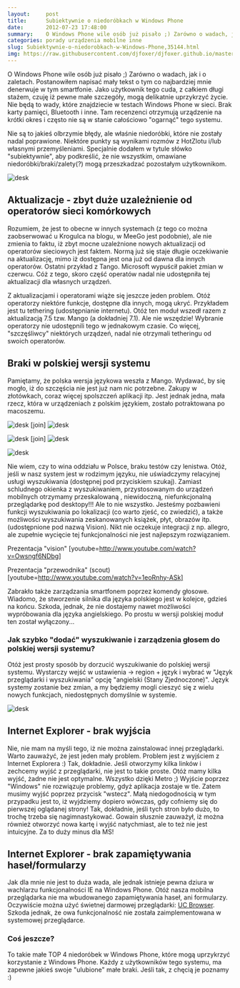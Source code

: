 ```yaml
---
layout:     post
title:      Subiektywnie o niedoróbkach w Windows Phone
date:       2012-07-23 17:48:00
summary:    O Windows Phone wile osób już pisało ;) Zarówno o wadach, jak i o zaletach. Postanowiłem napisać mały tekst o tym co najbardziej mnie denerwuje w tym smartfonie. Jako użytkownik tego cuda, z całkiem długi stażem, czuję iż pewne małe szczegóły, mogą delikatnie uprzykrzyć życie. Nie będą to wady, które znajdziecie w testach Windows Phone w sieci. Brak karty pamięci, Bluetooth i inne. Tam recenzenci ...
categories: porady urządzenia mobilne inne
slug: Subiektywnie-o-niedorobkach-w-Windows-Phone,35144.html
img: https://raw.githubusercontent.com/djfoxer/djfoxer.github.io/master/_img/2012-7-23-_143_/g_-_-x-_-_-_x20120723173832_0.png
---
```




O Windows Phone wile osób już pisało ;) Zarówno o wadach, jak i o zaletach. Postanowiłem napisać mały tekst o tym co najbardziej mnie denerwuje w tym smartfonie. Jako użytkownik tego cuda, z całkiem długi stażem, czuję iż pewne małe szczegóły, mogą delikatnie uprzykrzyć życie. Nie będą to wady, które znajdziecie w testach Windows Phone w sieci. Brak karty pamięci, Bluetooth i inne. Tam recenzenci otrzymują urządzenie na krótki okres i często nie są w stanie całościowo "ogarnąć" tego systemu. 

Nie są to jakieś olbrzymie błędy, ale właśnie niedoróbki, które nie zostały nadal poprawione. Niektóre punkty są wynikami rozmów z HotZlotu i/lub własnymi przemyśleniami. Specjalnie dodałem w tytule słówko "subiektywnie", aby podkreślić, że nie wszystkim, omawiane niedoróbki/braki/zalety(?) mogą przeszkadzać pozostałym użytkownikom. 



![desk](https://raw.githubusercontent.com/djfoxer/djfoxer.github.io/master/_img/2012-7-23-_143_/g_-_-x-_-_-_x20120723173832_0.png)





## Aktualizacje - zbyt duże uzależnienie od operatorów sieci komórkowych



Rozumiem, że jest to obecne w innych systemach (z tego co można zaobserwować u Krogulca na blogu, w MeeGo jest podobnie), ale nie zmienia to faktu, iż zbyt mocne uzależnione nowych aktualizacji od operatorów sieciowych jest faktem. Normą już się staje długie oczekiwanie na aktualizację, mimo iż dostępna jest ona już od dawna dla innych operatorów. Ostatni przykład z Tango. Microsoft wypuścił pakiet zmian w czerwcu. Cóż z tego, skoro część operatów nadal nie udostępniła tej aktualizacji dla własnych urządzeń. 

Z aktualizacjami i operatorami wiąże się jeszcze jeden problem. Otóż operatorzy niektóre funkcje, dostępne dla innych, mogą ukryć. Przykładem jest tu tethering (udostępnianie internetu). Otóż ten moduł wszedł razem z aktualizacją 7.5 tzw. Mango (a dokładniej 7.1). Ale nie wszędzie! Wybranie operatorzy nie udostępnili tego w jednakowym czasie. Co więcej, "szczęśliwcy" niektórych urządzeń,  nadal nie otrzymali  tetheringu od swoich operatorów. 




## Braki w polskiej wersji systemu



Pamiętamy, że polska wersja językowa weszła z Mango. Wydawać, by się mogło, iż do szczęścia nie jest już nam nic potrzebne. Zakupy w złotówkach, coraz więcej spolszczeń aplikacji itp. Jest jednak jedna, mała rzecz, która w urządzeniach z polskim językiem, zostało potraktowana po macoszemu.



![desk](https://raw.githubusercontent.com/djfoxer/djfoxer.github.io/master/_img/2012-7-23-_143_/g_-_-x-_-_-_x20120721150624_0.jpg)
[join]
![desk](https://raw.githubusercontent.com/djfoxer/djfoxer.github.io/master/_img/2012-7-23-_143_/g_-_-x-_-_-_x20120721150709_0.jpg)




![desk](https://raw.githubusercontent.com/djfoxer/djfoxer.github.io/master/_img/2012-7-23-_143_/g_-_-x-_-_-_x20120721151900_0.jpg)
[join]
![desk](https://raw.githubusercontent.com/djfoxer/djfoxer.github.io/master/_img/2012-7-23-_143_/g_-_-x-_-_-_x20120721151906_0.jpg)




![desk](https://raw.githubusercontent.com/djfoxer/djfoxer.github.io/master/_img/2012-7-23-_143_/g_-_-x-_-_-_x20120721151911_0.jpg)



Nie wiem, czy to wina oddziału w Polsce, braku testów czy lenistwa. Otóż, jeśli w nasz system jest w rodzimym języku, nie uświadczymy relacyjnej usługi wyszukiwania (dostępnej pod przyciskiem szukaj). Zamiast schludnego okienka z wyszukiwaniem, przystosowanym do urządzeń mobilnych otrzymamy przeskalowaną , niewidoczną, niefunkcjonalną przeglądarkę pod desktopy!!! Ale to nie wszystko. Jesteśmy pozbawieni funkcji wyszukiwania po lokalizacji (co warto zjeść, co zwiedzić), a także możliwości wyszukiwania zeskanowanych książek, płyt, obrazów itp. (udostępnione pod nazwą Vision). Nikt nie oczekuje integracji z np. allegro, ale zupełnie wycięcie tej funkcjonalności nie jest najlepszym rozwiązaniem. 

Prezentacja "vision"
[youtube=http://www.youtube.com/watch?v=Owsngf6NDbg]

Prezentacja "przewodnika" (scout)
[youtube=http://www.youtube.com/watch?v=1eoRnhy-ASk]

Zabrakło także zarządzania smartfonem poprzez komendy głosowe. Wiadomo, że stworzenie silnika dla języka polskiego jest w kolejce, gdzieś na końcu. Szkoda, jednak, że nie dostajemy nawet możliwości wypróbowania dla języka angielskiego. Po prostu w wersji polskiej moduł ten został wyłączony...



### Jak szybko "dodać" wyszukiwanie i zarządzenia głosem do polskiej wersji systemu?



Otóż jest  prosty sposób by dorzucić wyszukiwanie do polskiej wersji systemu. Wystarczy wejść w ustawienia -> region + język i wybrać w "Język przeglądarki i wyszukiwania"  opcję "angielski (Stany Zjednoczone)". Język systemy zostanie bez zmian, a my będziemy mogli cieszyć się z wielu nowych funkcjach, niedostępnych domyślnie w systemie.



![desk](https://raw.githubusercontent.com/djfoxer/djfoxer.github.io/master/_img/2012-7-23-_143_/g_-_-x-_-_-_x20120721151741_0.jpg)





## Internet Explorer - brak wyjścia



Nie, nie mam na myśli tego, iż nie można zainstalować innej przeglądarki. Warto zauważyć, że jest jeden mały problem. Problem jest z wyjściem z Internet Explorera :) Tak, dokładnie. Jeśli otworzymy kilka linków i zechcemy wyjść z przeglądarki, nie jest to takie proste. Otóż mamy kilka wyjść, żadne nie jest optymalne. Wszystko dzięki Metro ;) Wyjście poprzez "Windows" nie rozwiązuje problemy, gdyż aplikacja zostaje w tle. Zatem musimy wyjść poprzez przycisk "wstecz". Małą niedogodnością w tym przypadku jest to, iż wyjdziemy dopiero wówczas, gdy cofniemy się do pierwszej oglądanej strony! Tak, dokładnie, jeśli tych stron było dużo, to trochę trzeba się nagimnastykować. Gowain słusznie zauważył, iż można również otworzyć nowa kartę i wyjść natychmiast, ale to też nie jest intuicyjne. Za to duży minus dla MS!



## Internet Explorer - brak zapamiętywania haseł/formularzy



Jak dla mnie nie jest to duża wada, ale jednak istnieje pewna dziura w wachlarzu funkcjonalności IE na Windows Phone. Otóż nasza mobilna przeglądarka nie ma wbudowanego zapamiętywania haseł, ani formularzy. Oczywiście można użyć świetnej darmowej przeglądarki: [UC Browser](http://www.windowsphone.com/en-US/apps/6cda5651-56b9-48b0-8771-91dbc188f873).  Szkoda jednak, że owa funkcjonalność nie została zaimplementowana w systemowej przeglądarce. 



### Coś jeszcze?



To takie małe TOP 4  niedoróbek w Windows Phone, które mogą uprzykrzyć korzystanie z Windows Phone. Każdy z użytkowników tego systemu, ma zapewne jakieś swoje "ulubione" małe braki. Jeśli tak, z chęcią je poznamy :)